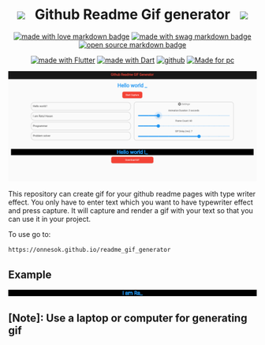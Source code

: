 <div align="center">


# <img src="https://user-images.githubusercontent.com/74038190/213844263-a8897a51-32f4-4b3b-b5c2-e1528b89f6f3.png" width="50px" /> &nbsp; Github Readme Gif generator &nbsp; <img src="https://user-images.githubusercontent.com/74038190/213844263-a8897a51-32f4-4b3b-b5c2-e1528b89f6f3.png" width="50px" />

<a href="#"><img src="https://forthebadge.com/images/badges/built-with-love.svg" width="130" alt="made with love  markdown badge" ></a>  <a href="#"><img src="https://forthebadge.com/images/badges/built-with-swag.svg" width="130" alt="made with swag markdown badge"></a> 
<a href="#"><img src="https://forthebadge.com/images/badges/open-source.svg" width="130" height="30" alt="open source  markdown badge"></a>  



<a href="#"><img src="https://img.shields.io/badge/Flutter-%2302569B.svg?style=for-the-badge&logo=Flutter&logoColor=white" alt="made with Flutter" ></a>  <a href="#"><img src="https://img.shields.io/badge/dart-%230175C2.svg?style=for-the-badge&logo=dart&logoColor=white" alt="made with Dart"></a> 
<a href="#"><img src="https://img.shields.io/badge/github-%23121011.svg?style=for-the-badge&logo=github&logoColor=white" height="30" alt="github"></a>  <a href="#"><img src="https://img.shields.io/badge/computer-35BF5C?style=for-the-badge&logo=computer&logoColor=green" height="30" alt="Made for pc"></a>  

</div>

<!--- ------------------------------------------------------------------------------------------------------------------------------------------------------ -->

![copy](https://github.com/Onnesok/readme_gif_generator/blob/main/banner.png)

 
This repository can create gif for your github readme pages with type writer effect. You only have to enter text which you want to have typewriter effect and press capture. It will capture and render a gif
with your text so that you can use it in your project.

To use go to: 
```bash
https://onnesok.github.io/readme_gif_generator 
```

## Example
![copy](https://github.com/Onnesok/readme_gif_generator/blob/main/animated_text%20.gif)

## [Note]: Use a laptop or computer for generating gif
